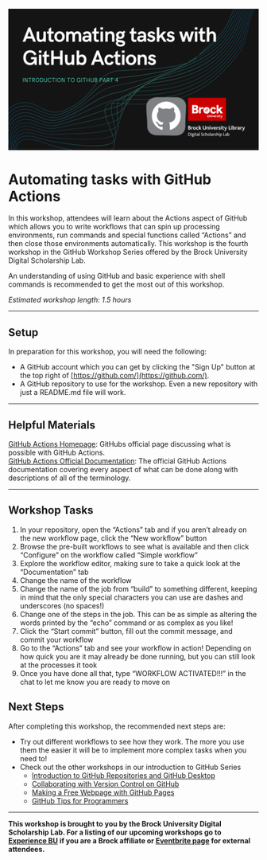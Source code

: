 ![Tool Logo](Github_Part4.png)

# Automating tasks with GitHub Actions
In this workshop, attendees will learn about the Actions aspect of GitHub which allows you to write workflows that can spin up processing environments, run commands and special functions called “Actions” and then close those environments automatically.  This workshop is the fourth workshop in the GitHub Workshop Series offered by the Brock University Digital Scholarship Lab.

An understanding of using GitHub and basic experience with shell commands is recommended to get the most out of this workshop.  

*Estimated workshop length: 1.5 hours*

----
## Setup
In preparation for this workshop, you will need the following: 

 - A GitHub account which you can get by clicking the "Sign Up" button at the top right of [https://github.com/](https://github.com/).
 - A GitHub repository to use for the workshop.  Even a new repository with just a README.md file will work.
  
----
## Helpful Materials

[GitHub Actions Homepage](https://github.com/features/actions): GitHubs official page discussing what is possible with GitHub Actions.  
[GitHub Actions Official Documentation](https://docs.github.com/en/actions): The official GitHub Actions documentation covering every aspect of what can be done along with descriptions of all of the terminology.  

----
## Workshop Tasks

1. In your repository, open the “Actions” tab and if you aren’t already on the new workflow page, click the “New workflow” button
2. Browse the pre-built workflows to see what is available and then click “Configure” on the workflow called “Simple workflow”
3. Explore the workflow editor, making sure to take a quick look at the “Documentation” tab
4. Change the name of the workflow
5. Change the name of the job from “build” to something different, keeping in mind that the only special characters you can use are dashes and underscores (no spaces!)
6. Change one of the steps in the job.  This can be as simple as altering the words printed by the “echo” command or as complex as you like!
7. Click the “Start commit” button, fill out the commit message, and commit your workflow
8. Go to the “Actions” tab and see your workflow in action!  Depending on how quick you are it may already be done running, but you can still look at the processes it took
9. Once you have done all that, type “WORKFLOW ACTIVATED!!!” in the chat to let me know you are ready to move on



## Next Steps

After completing this workshop, the recommended next steps are:

 - Try out different workflows to see how they work.  The more you use them the easier it will be to implement more complex tasks when you need to!
 - Check out the other workshops in our introduction to GitHub Series
   - [Introduction to GitHub Repositories and GitHub Desktop](https://brockdsl.github.io/Introduction-to-GitHub-Repositories-and-GitHub-Desktop/)
   - [Collaborating with Version Control on GitHub](https://brockdsl.github.io/Collaborating-with-Version-Control-on-GitHub/)
   - [Making a Free Webpage with GitHub Pages](https://brockdsl.github.io/Making-a-Free-Webpage-with-GitHub-Pages/)
   - [GitHub Tips for Programmers](https://brockdsl.github.io/GitHub-Tips-for-Programmers/)
  
 
 ----

  
**This workshop is brought to you by the Brock University Digital Scholarship Lab.  For a listing of our upcoming workshops go to [Experience BU](https://experiencebu.brocku.ca/organization/dsl) if you are a Brock affiliate or [Eventbrite page](https://www.eventbrite.ca/o/brock-university-digital-scholarship-lab-21661627350) for external attendees.**

